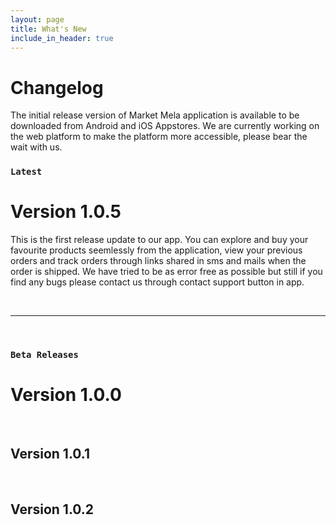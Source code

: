 ```yaml
---
layout: page
title: What's New
include_in_header: true
---
```


# Changelog

The initial release version of Market Mela application is available to be downloaded from Android and iOS Appstores.
We are currently working on the web platform to make the platform more accessible, please bear the wait with us.
<br>

### `Latest`

# **Version 1.0.5**

This is the first release update to our app. You can explore and buy your favourite products seemlessly from the application, view your previous orders and track orders through links shared in sms and mails when the order is shipped. We have tried to be as error free as possible but still if you find any bugs please contact us through contact support button in app.

<br>

---

<br>

### `Beta Releases`

# **Version 1.0.0**

<br>

## **Version 1.0.1**

<br>

## Version 1.0.2

<br>
